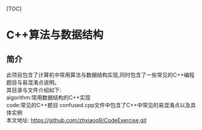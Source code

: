 [TOC]

# C++算法与数据结构
## 简介
此项目包含了计算机中常用算法与数据结构实现,同时包含了一些常见的C++编程题目与易混淆点说明。  
其目录与文件介绍如下:  
algorithm:常用数据结构的C++实现  
code:常见的C++题目
confused.cpp文件中包含了C++中常见的易混淆点以及具体实例  
本文地址: https://github.com/zhxiaoq9/CodeExercise.git



